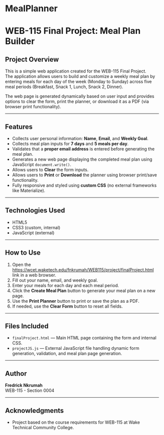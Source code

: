 # MealPlanner
# WEB-115 Final Project: Meal Plan Builder

## Project Overview
This is a simple web application created for the WEB-115 Final Project.  
The application allows users to build and customize a weekly meal plan by entering meals for each day of the week (Monday to Sunday) across five meal periods (Breakfast, Snack 1, Lunch, Snack 2, Dinner).

The web page is generated dynamically based on user input and provides options to clear the form, print the planner, or download it as a PDF (via browser print functionality).

---

## Features
- Collects user personal information: **Name**, **Email**, and **Weekly Goal**.
- Collects meal plan inputs for **7 days** and **5 meals per day**.
- Validates that a **proper email address** is entered before generating the meal plan.
- Generates a new web page displaying the completed meal plan using JavaScript `document.write()`.
- Allows users to **Clear** the form inputs.
- Allows users to **Print** or **Download** the planner using browser print/save functionality.
- Fully responsive and styled using **custom CSS** (no external frameworks like Materialize).

---

## Technologies Used
- HTML5
- CSS3 (custom, internal)
- JavaScript (external)

---

## How to Use
1. Open the https://wcet.waketech.edu/fnkrumah/WEB115/project/finalProject.html link in a web browser.
2. Fill out your name, email, and weekly goal.
3. Enter your meals for each day and each meal period.
4. Click the **Create Meal Plan** button to generate your meal plan on a new page.
5. Use the **Print Planner** button to print or save the plan as a PDF.
6. If needed, use the **Clear Form** button to reset all fields.

---

## Files Included
- `finalProject.html` — Main HTML page containing the form and internal CSS.
- `projectJS.js` — External JavaScript file handling dynamic form generation, validation, and meal plan page generation.

---

## Author
**Fredrick Nkrumah**  
WEB-115 - Section 0004

---

## Acknowledgments
- Project based on the course requirements for WEB-115 at Wake Technical Community College.
